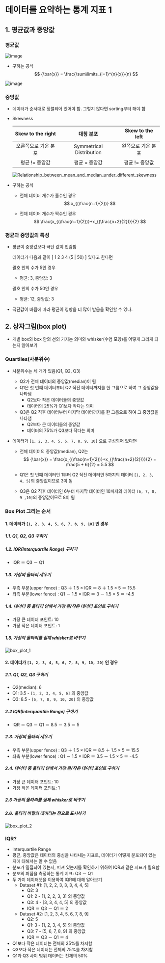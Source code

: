 # 데이터를 요약하는 통계 지표 1

## 1. 평균값과 중앙값

### 평균값

![image](https://user-images.githubusercontent.com/52685206/108709718-707fe800-7556-11eb-8c71-0a3c8c8a69c9.png)

* 구하는 공식
  $$
  {\bar{x}} = \frac{\sum\limits_{i=1}^{n}{x}}{n}
  $$
  

![image](https://user-images.githubusercontent.com/52685206/108709842-9a390f00-7556-11eb-83bf-3b867d8b48cd.png)

### 중앙값

* 데이터가 순서대로 정렬되어 있어야 함. 그렇지 않다면 sorting부터 해야 함

* Skewness

  |  Skew to the right   |        대칭 분포         |  Skew to the left  |
  | :------------------: | :----------------------: | :----------------: |
  | 오른쪽으로 기운 분포 | Symmetrical Distribution | 왼쪽으로 기운 분포 |
  |    평균 != 중앙값    |      평균 = 중앙값       |   평균 != 중앙값   |

  ![Relationship_between_mean_and_median_under_different_skewness](https://user-images.githubusercontent.com/52685206/108710918-05371580-7558-11eb-8254-424f545f04c7.png)

* 구하는 공식

  * 전체 데이터 개수가 홀수인 경우
    $$
    x_{(\frac{n+1}{2})}
    $$

  * 전체 데이터 개수가 짝수인 경우
    $$
    \frac{x_{(\frac{n+1}{2})}+x_{(\frac{n+2}{2})}}{2}
    $$



### 평균과 중앙값의 특성

* 평균이 중앙값보다 극단 값이 민감함

  데이터가 다음과 같이 [  1  2  3  4  (5  |  50)  ] 있다고 한다면

  괄호 안의 수가 5인 경우

  * 평균: 3, 중앙값: 3

  괄호 안의 수가 50인 경우

  * 평균: 12, 중앙값: 3

* 극단값이 바뀜에 따라 평균이 영향을 더 많이 받음을 확인할 수 있다.





## 2. 상자그림(box plot)

* 개별 box와 box 안의 선의 가지는 의미와 whisker(수염 모양)를 어떻게 그리게 되는지 알아보기

### Quartiles(사분위수)

* 사분위수는 세 개가 있음(Q1, Q2, Q3)

  * Q2가 전체 데이터의 중앙값(median)이 됨
  * Q1은 첫 번째 데이터부터 Q2 직전 데이터까지를 한 그룹으로 하여 그 중앙값을 나타냄
    * Q2보다 작은 데이터들의 중앙값
    * 데이터의 25%가 Q1보다 작다는 의미
  * Q3은 Q2 직후 데이터부터 마지막 데이터까지를 한 그룹으로 하여 그 중앙값을 나타냄
    * Q2보다 큰 데이터들의 중앙값
    * 데이터의 75%가 Q3보다 작다는 의미

* 데이터가 `[1, 2, 3, 4, 5, 6, 7, 8, 9, 10]` 으로 구성되어 있다면

  * 전체 데이터의 중앙값(median), Q2는 
    $$
    {\bar{x}} = \frac{x_{(\frac{n+1}{2})}+x_{(\frac{n+2}{2})}}{2} = \frac{5 + 6}{2} = 5.5
    $$

  * Q1은 첫 번째 데이터인 1부터 Q2 직전 데이터인 5까지의 데이터 `[1, 2, 3, 4, 5]`의 중앙값이므로 3이 됨

  * Q3은 Q2 직후 데이터인 6부터 마지막 데이터인 10까지의 데이터 `[6, 7, 8, 9 ,10]`의 중앙값이므로 8이 됨



### Box Plot 그리는 순서

#### 1. 데이터가 `[1, 2, 3, 4, 5, 6, 7, 8, 9, 10]` 인 경우

##### 1.1. Q1, Q2, Q3 구하기

##### 1.2. IQR(Interquartile Range) 구하기

* IQR ＝ Q3 － Q1

##### 1.3. 가상의 울타리 세우기

* 우측 부분(upper fence)
  : Q3 ＋ 1.5 × IQR ＝ 8 ＋ 1.5 × 5 ＝ 15.5
* 좌측 부분(lower fence)
  : Q1 － 1.5 × IQR ＝ 3 － 1.5 × 5 ＝ -4.5

##### 1.4. 데이터 중 울타리 안에서 가장 큰/작은 데이터 포인트 구하기

* 가장 큰 데이터 포인트: 10
* 가장 작은 데이터 포인트: 1

##### 1.5. 가상의 울타리를 실제 whisker로 바꾸기

![box_plot_1](https://user-images.githubusercontent.com/52685206/110327055-d1caaf80-805c-11eb-8803-d394b90d3bb7.png)



#### 2. 데이터가 `[1, 2, 3, 4, 5, 6, 7, 8, 9, 10, 20]` 인 경우

##### 2.1. Q1, Q2, Q3 구하기

* Q2(median): 6
* Q1: 3.5 - `[1, 2, 3, 4, 5, 6]` 의 중앙값
* Q3: 8.5 - `[6, 7, 8, 9, 10, 20]` 의 중앙값

##### 2.2 IQR(Interquantile Range) 구하기

* IQR ＝ Q3 － Q1 ＝ 8.5 － 3.5 ＝ 5

##### 2.3. 가상의 울타리 세우기

* 우측 부분(upper fence)
  : Q3 ＋ 1.5 × IQR ＝ 8.5 ＋ 1.5 × 5 ＝ 15.5
* 좌측 부분(lower fence)
  : Q1 － 1.5 × IQR ＝ 3.5 － 1.5 × 5 ＝ -4.5

##### 2.4. 데이터 중 울타리 안에서 가장 큰/작은 데이터 포인트 구하기

* 가장 큰 데이터 포인트: 10
* 가장 작은 데이터 포인트: 1

##### 2.5 가상의 울타리를 실제 whisker로 바꾸기

##### 2.6. 울타리 바깥의 데이터는 점으로 표시하기

![box_plot_2](https://user-images.githubusercontent.com/52685206/110327059-d2fbdc80-805c-11eb-8dea-513e472e506d.png)

### IQR?

* Interquartile Range
* 평균, 중앙값은 데이터의 중심을 나타내는 지표로, 데이터가 어떻게 분포되어 있는지에 대해서는 알 수 없음
* 분포가 밀집되어 있는지, 퍼져 있는지를 확인하기 위하여 IQR과 같은 지표가 필요함
* 분포의 퍼짐을 측정하는 통계 지표: Q3 － Q1
* 두 가지 데이터셋을 이용하여 IQR에 대해 알아보기
  * Dataset #1: [1, 2, 2, 3, 3, 3, 4, 4, 5]
    * Q2: 3
    * Q1: 2 - [1, 2, 2, 3, 3] 의 중앙값
    * Q3: 4 - [3, 3, 4, 4, 5] 의 중앙값
    * IQR ＝ Q3 － Q1 ＝ 2
  * Dataset #2: [1, 2, 3, 4, 5, 6, 7, 8, 9]
    * Q2: 5
    * Q1: 3 - [1, 2, 3, 4, 5] 의 중앙값
    * Q3: 7 - [5, 6, 7, 8, 9] 의 중앙값
    * IQR ＝ Q3 － Q1 ＝ 4
* Q1보다 작은 데이터는 전체의 25%를 차지함
* Q3보다 작은 데이터는 전체의 75%를 차지함
* Q1과 Q3 사이 범위 데이터는 전체의 50%


